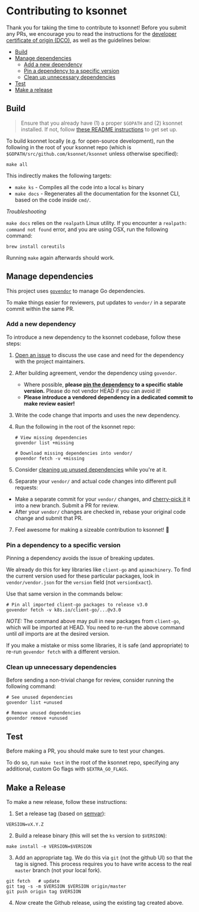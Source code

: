# Contributing to ksonnet

Thank you for taking the time to contribute to ksonnet! Before you submit any PRs, we encourage you to read the instructions for the [developer certificate of origin (DCO)](DCO-SIGNOFF.md), as well as the guidelines below:

* [Build](#build)
* [Manage dependencies](#manage-dependencies)
   * [Add a new dependency](#add-a-new-dependency)
   * [Pin a dependency to a specific version](#pin-a-dependency-to-a-specific-version)
   * [Clean up unnecessary dependencies](#clean-up-unnecessary-dependencies)
* [Test](#test)
* [Make a release](#make-a-release)

## Build

> Ensure that you already have (1) a proper `$GOPATH` and (2) ksonnet installed. If not, follow [these README instructions](/README.md#install) to get set up.

To build ksonnet locally (e.g. for open-source development), run the following in the root of your ksonnet repo (which is `$GOPATH/src/github.com/ksonnet/ksonnet` unless otherwise specified):
```
make all
```
This indirectly makes the following targets:
  * `make ks` - Compiles all the code into a local `ks` binary
  * `make docs` - Regenerates all the documentation for the ksonnet CLI, based on the code inside `cmd/`.

*Troubleshooting*

`make docs` relies on the `realpath` Linux utility. If you encounter a `realpath: command not found` error, and you are using OSX, run the following command:
```
brew install coreutils
```
Running `make` again afterwards should work.

## Manage dependencies

This project uses [`govendor`](https://github.com/kardianos/govendor) to manage Go dependencies.



To make things easier for reviewers, put updates to `vendor/` in a separate commit within the same PR.

### Add a new dependency

To introduce a new dependency to the ksonnet codebase, follow these steps:

1. [Open an issue](https://github.com/ksonnet/ksonnet/issues) to discuss the use case and need for the dependency with the project maintainers.

2. After building agreement, vendor the dependency using `govendor`.
    * Where possible, **please [pin the dependency](#pin-a-dependency-to-a-specific-version) to a specific stable version.** Please do not vendor HEAD if you can avoid it!
    * **Please introduce a vendored dependency in a dedicated commit to make review easier!**

3. Write the code change that imports and uses the new dependency.

4. Run the following in the root of the ksonnet repo:
    ```
    # View missing dependencies
    govendor list +missing

    # Download missing dependencies into vendor/
    govendor fetch -v +missing
    ```

5. Consider [cleaning up unused dependencies](#clean-up-unnecessary-dependencies) while you're at it.

6. Separate your `vendor/` and actual code changes into different pull requests:
  * Make a separate commit for your `vendor/` changes, and [cherry-pick it](https://git-scm.com/docs/git-cherry-pick) it into a new branch. Submit a PR for review.
  * After your `vendor/` changes are checked in, rebase your original code change and submit that PR.

7. Feel awesome for making a sizeable contribution to ksonnet! :tada:


### Pin a dependency to a specific version

Pinning a dependency avoids the issue of breaking updates.

We already do this for key libraries like `client-go` and `apimachinery`. To find the current version used for these particular packages, look in `vendor/vendor.json` for the `version` field (not `versionExact`).

Use that same version in the commands below:

```
# Pin all imported client-go packages to release v3.0
govendor fetch -v k8s.io/client-go/...@v3.0
```

*NOTE:* The command above may pull in new packages from `client-go`, which will
be imported at HEAD.  You need to re-run the above command until *all* imports are at the desired version.

If you make a mistake or miss some libraries, it is safe (and appropriate) to re-run `govendor fetch` with a different version.

### Clean up unnecessary dependencies

Before sending a non-trivial change for review, consider running the following command:

```
# See unused dependencies
govendor list +unused

# Remove unused dependencies
govendor remove +unused
```

## Test

Before making a PR, you should make sure to test your changes.

To do so, run `make test` in the root of the ksonnet repo, specifying any additional, custom Go flags with `$EXTRA_GO_FLAGS`.

## Make a Release

To make a new release, follow these instructions:

1. Set a release tag (based on [semvar](http://semver.org/)):
  ```
  VERSION=vX.Y.Z
  ```
2. Build a release binary (this will set the `ks` version to `$VERSION`):
  ```
  make install -e VERSION=$VERSION
  ```
3. Add an appropriate tag. We do this via `git` (not the github UI) so that the tag is signed.  This process requires you to have write access to the real `master` branch (not your local fork).
  ```
  git fetch   # update
  git tag -s -m $VERSION $VERSION origin/master
  git push origin tag $VERSION
  ```

4. *Now* create the Github release, using the existing tag created
   above.

